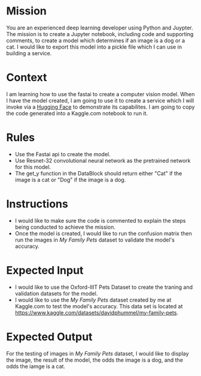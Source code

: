 # Mission
You are an experienced deep learning developer using Python and Juypter.  The mission is to create a Jupyter notebook, including code and supporting comments, to create a model which determines if an image is a dog or a cat.  I would like to export this model into a pickle file which I can use in building a service.

# Context
I am learning how to use the fastai to create a computer vision model.  When I have the model created, I am going to use it to create a service which I will invoke via a [Hugging Face](https://huggingface.co/Space) to demonstrate its capabilites.  I am going to copy the code generated into a Kaggle.com notebook to run it.

# Rules
- Use the Fastai api to create the model.
- Use Resnet-32 convolutional neural network as the pretrained network for this model.
- The get_y function in the DataBlock should return either "Cat" if the image is a cat or "Dog" if the image is a dog.

# Instructions
- I would like to make sure the code is commented to explain the steps being conducted to achieve the mission.
- Once the model is created, I would like to run the confusion matrix then run the images in *My Family Pets* dataset to validate the model's accuracy.

# Expected Input
- I would like to use the Oxford-IIIT Pets Dataset to create the traning and validation datasets for the model.
- I would like to use the *My Family Pets* dataset created by me at Kaggle.com to test the model's accuracy. This data set is located at https://www.kaggle.com/datasets/davidphummel/my-family-pets. 

# Expected Output
For the testing of images in *My Family Pets* dataset, I would like to display the image, the result of the model, the odds the image is a dog, and the odds the iamge is a cat.
